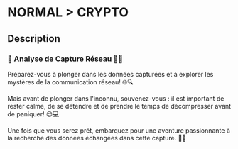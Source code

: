 # NORMAL > CRYPTO

## Description
### 📡 Analyse de Capture Réseau 🕵️‍♂️

Préparez-vous à plonger dans les données capturées et à explorer les mystères de la communication réseau! 🌐🔍

Mais avant de plonger dans l'inconnu, souvenez-vous : il est important de rester calme, de se détendre et de prendre le temps de décompresser avant de paniquer! 😌💻

Une fois que vous serez prêt, embarquez pour une aventure passionnante à la recherche des données échangées dans cette capture. 🚀🌟

